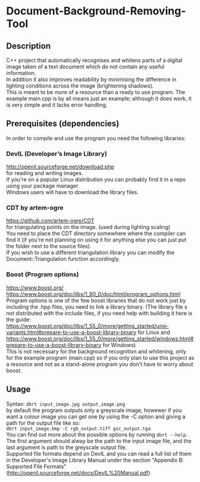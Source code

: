 # Document-Background-Removing-Tool
## Description
C++ project that automatically recognises and whitens parts of a digital image taken of a text document which do not contain any useful information.  
In addition it also improves readability by minimising the difference in lighting conditions across the image (brightening shadows).  
This is meant to be more of a resource than a ready to use program. The example main.cpp is by all means just an example; although it does work, it is very simple and it lacks error handling.

## Prerequisites (dependencies)
In order to compile and use the program you need the following libraries:
### DevIL (Developer’s Image Library)
http://openil.sourceforge.net/download.php  
for reading and writing images.  
If you're on a popular Linux distribution you can probably find it in a repo using your package manager.  
Windows users will have to download the library files.

### CDT by artem-ogre
https://github.com/artem-ogre/CDT  
for triangulating points on the image. (used during lighting scaling)  
You need to place the CDT directory somewhere where the compiler can find it (if you're not planning on using it for anything else you can just put the folder next to the source files).  
If you wish to use a different triangulation library you can modify the Document::Triangulation function accordingly.

### Boost (Program options)
https://www.boost.org/  
https://www.boost.org/doc/libs/1_80_0/doc/html/program_options.html  
Program options is one of the few boost libraries that do not work just by including the .hpp files, you need to link a library binary.  (The library file s not distributed with the include files, if you need help with building it here is the guide: https://www.boost.org/doc/libs/1_55_0/more/getting_started/unix-variants.html#prepare-to-use-a-boost-library-binary for Linux and https://www.boost.org/doc/libs/1_55_0/more/getting_started/windows.html#prepare-to-use-a-boost-library-binary for Windows)  
This is not necessary for the background recognition and whitening, only for the example program (main.cpp) so if you only plan to use this project as a resource and not as a stand-alone program you don't have to worry about boost.  

## Usage
Syntax:
`dbrt input_image.jpg output_image.png`  
by default the program outputs only a greyscale image, howewer if you want a colour image you can get one by using the -C option and giving a path for the output file like so:  
`dbrt input_image.bmp -C rgb_output.tiff gsc_output.tga`  
You can find out more about the possible options by running `dbrt --help`.  
The first argument should alway be the path to the input image file, and the last argument is path to the greyscale output file.  
Supported file formats depend on DevIL and you can read a full list of them in the Developer's Image Library Manual under the section "Appendix B: Supported File Formats" (http://openil.sourceforge.net/docs/DevIL%20Manual.pdf)
